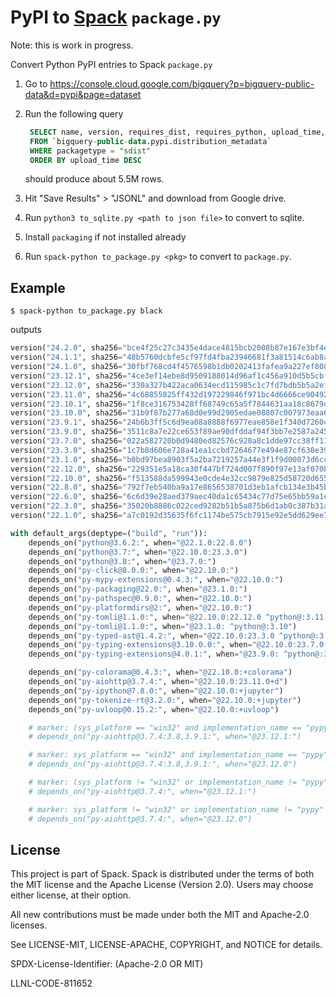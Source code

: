 # PyPI to [Spack](https://www.github.com/spack/spack) `package.py`

Note: this is work in progress.

Convert Python PyPI entries to Spack `package.py`

1. Go to https://console.cloud.google.com/bigquery?p=bigquery-public-data&d=pypi&page=dataset
2. Run the following query

   ```sql
    SELECT name, version, requires_dist, requires_python, upload_time, sha256_digest
    FROM `bigquery-public-data.pypi.distribution_metadata`
    WHERE packagetype = "sdist"
    ORDER BY upload_time DESC
   ```

   should produce about 5.5M rows.
3. Hit "Save Results" > "JSONL" and download from Google drive.
4. Run `python3 to_sqlite.py <path to json file>` to convert to sqlite.
5. Install `packaging` if not installed already
5. Run `spack-python to_package.py <pkg>` to convert to `package.py`.

## Example

```console
$ spack-python to_package.py black
```

outputs

```python
version("24.2.0", sha256="bce4f25c27c3435e4dace4815bcb2008b87e167e3bf4ee47ccdc5ce906eb4894")
version("24.1.1", sha256="48b5760dcbfe5cf97fd4fba23946681f3a81514c6ab8a45b50da67ac8fbc6c7b")
version("24.1.0", sha256="30fbf768cd4f4576598b1db0202413fafea9a227ef808d1a12230c643cefe9fc")
version("23.12.1", sha256="4ce3ef14ebe8d9509188014d96af1c456a910d5b5cbf434a09fef7e024b3d0d5")
version("23.12.0", sha256="330a327b422aca0634ecd115985c1c7fd7bdb5b5a2ef8aa9888a82e2ebe9437a")
version("23.11.0", sha256="4c68855825ff432d197229846f971bc4d6666ce90492e5b02013bcaca4d9ab05")
version("23.10.1", sha256="1f8ce316753428ff68749c65a5f7844631aa18c8679dfd3ca9dc1a289979c258")
version("23.10.0", sha256="31b9f87b277a68d0e99d2905edae08807c007973eaa609da5f0c62def6b7c0bd")
version("23.9.1", sha256="24b6b3ff5c6d9ea08a8888f6977eae858e1f340d7260cf56d70a49823236b62d")
version("23.9.0", sha256="3511c8a7e22ce653f89ae90dfddaf94f3bb7e2587a245246572d3b9c92adf066")
version("23.7.0", sha256="022a582720b0d9480ed82576c920a8c1dde97cc38ff11d8d8859b3bd6ca9eedb")
version("23.3.0", sha256="1c7b8d606e728a41ea1ccbd7264677e494e87cf630e399262ced92d4a8dac940")
version("23.1.0", sha256="b0bd97bea8903f5a2ba7219257a44e3f1f9d00073d6cc1add68f0beec69692ac")
version("22.12.0", sha256="229351e5a18ca30f447bf724d007f890f97e13af070bb6ad4c0a441cd7596a2f")
version("22.10.0", sha256="f513588da599943e0cde4e32cc9879e825d58720d6557062d1098c5ad80080e1")
version("22.8.0", sha256="792f7eb540ba9a17e8656538701d3eb1afcb134e3b45b71f20b25c77a8db7e6e")
version("22.6.0", sha256="6c6d39e28aed379aec40da1c65434c77d75e65bb59a1e1c283de545fb4e7c6c9")
version("22.3.0", sha256="35020b8886c022ced9282b51b5a875b6d1ab0c387b31a065b84db7c33085ca79")
version("22.1.0", sha256="a7c0192d35635f6fc1174be575cb7915e92e5dd629ee79fdaf0dcfa41a80afb5")

with default_args(deptype=("build", "run")):
    depends_on("python@3.6.2:", when="@22.1.0:22.8.0")
    depends_on("python@3.7:", when="@22.10.0:23.3.0")
    depends_on("python@3.8:", when="@23.7.0:")
    depends_on("py-click@8.0.0:", when="@22.10.0:")
    depends_on("py-mypy-extensions@0.4.3:", when="@22.10.0:")
    depends_on("py-packaging@22.0:", when="@23.1.0:")
    depends_on("py-pathspec@0.9.0:", when="@22.10.0:")
    depends_on("py-platformdirs@2:", when="@22.10.0:")
    depends_on("py-tomli@1.1.0:", when="@22.10.0:22.12.0 ^python@:3.11.0a6")
    depends_on("py-tomli@1.1.0:", when="@23.1.0: ^python@:3.10")
    depends_on("py-typed-ast@1.4.2:", when="@22.10.0:23.3.0 ^python@:3.7")
    depends_on("py-typing-extensions@3.10.0.0:", when="@22.10.0:23.7.0 ^python@:3.9")
    depends_on("py-typing-extensions@4.0.1:", when="@23.9.0: ^python@:3.10")

    depends_on("py-colorama@0.4.3:", when="@22.10.0:+colorama")
    depends_on("py-aiohttp@3.7.4:", when="@22.10.0:23.11.0+d")
    depends_on("py-ipython@7.8.0:", when="@22.10.0:+jupyter")
    depends_on("py-tokenize-rt@3.2.0:", when="@22.10.0:+jupyter")
    depends_on("py-uvloop@0.15.2:", when="@22.10.0:+uvloop")

    # marker: (sys_platform == "win32" and implementation_name == "pypy") and extra == "d"
    # depends_on("py-aiohttp@3.7.4:3.8,3.9.1:", when="@23.12.1:")

    # marker: sys_platform == "win32" and implementation_name == "pypy" and extra == "d"
    # depends_on("py-aiohttp@3.7.4:3.8,3.9.1:", when="@23.12.0")

    # marker: (sys_platform != "win32" or implementation_name != "pypy") and extra == "d"
    # depends_on("py-aiohttp@3.7.4:", when="@23.12.1:")

    # marker: sys_platform != "win32" or implementation_name != "pypy" and extra == "d"
    # depends_on("py-aiohttp@3.7.4:", when="@23.12.0")

```

## License

This project is part of Spack. Spack is distributed under the terms of both the
MIT license and the Apache License (Version 2.0). Users may choose either
license, at their option.

All new contributions must be made under both the MIT and Apache-2.0 licenses.

See LICENSE-MIT, LICENSE-APACHE, COPYRIGHT, and NOTICE for details.

SPDX-License-Identifier: (Apache-2.0 OR MIT)

LLNL-CODE-811652
